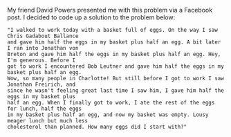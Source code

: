 My friend David Powers presented me with this problem via a Facebook post.  I decided to code up a solution to the problem below:

    "I walked to work today with a basket full of eggs. On the way I saw Chris Gadabout Ballance 
    and gave him half the eggs in my basket plus half an egg. A bit later I ran into Jonathan von 
    Breton and gave him half the eggs in my basket plus half an egg. Hey, I'm generous. Before I 
    got to work I encountered Bob Leutner and gave him half the eggs in my basket plus half an egg. 
    Wow, so many people in Charlotte! But still before I got to work I saw Jonathan Freirich, and 
    since he wasn't feeling great last time I saw him, I gave him half the eggs in my basket plus 
    half an egg. When I finally got to work, I ate the rest of the eggs for lunch, half the eggs 
    in my basket plus half an egg, and now my basket was empty. Lousy meager lunch but much less 
    cholesterol than planned. How many eggs did I start with?"

